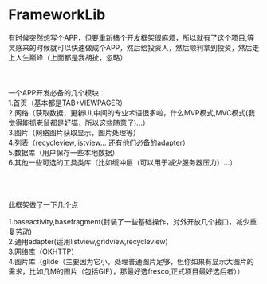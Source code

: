 # FrameworkLib

有时候突然想写个APP，但要重新搞个开发框架很麻烦，所以就有了这个项目,等灵感来的时候就可以快速做成个APP，然后给投资人，然后顺利拿到投资，然后走上人生巅峰（上面都是我胡扯，忽略）<br><br><br><br>
一个APP开发必备的几个模块：<br>
1.首页（基本都是TAB+VIEWPAGER）<br>
2.网络（获取数据，更新UI,中间的专业术语很多啦，什么MVP模式,MVC模式(我觉得能抓老鼠都是好猫，所以这些随意了)...）<br>
3.图片（网络图片获取显示，图片处理等）<br>
4.列表（recycleview,listview... 还有他们必备的adapter）<br>
5.数据库（用户保存一些本地数据）<br>
6.其他一些可选的工具类库（比如缓冲层（可以用于减少服务器压力）...）<br><br><br><br>




此框架做了一下几个点<br>

1.baseactivity,basefragment(封装了一些基础操作，对外开放几个接口，减少重复劳动)<br>
2.通用adapter(适用listview,gridview,recycleview)<br>
3.网络库（OKHTTP）<br>
4.图片库（glide（主要因为它小，处理普通图片足够，但你如果有显示大图片的需求，比如几M的图片（包括GIF），那最好选fresco,正式项目最好选后者））<br>
  
